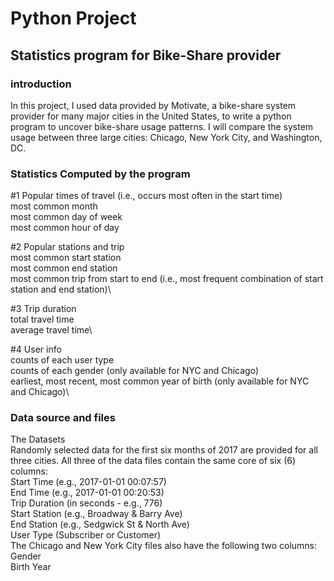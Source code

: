 # Python Project 
## Statistics program for Bike-Share provider
### introduction
In this project, I used data provided by Motivate, a bike-share system provider for many major cities in the United States, to write a python program to uncover bike-share usage patterns. I will compare the system usage between three large cities: Chicago, New York City, and Washington, DC.
### Statistics Computed by the program
#1 Popular times of travel (i.e., occurs most often in the start time)\
most common month\
most common day of week\
most common hour of day

#2 Popular stations and trip\
most common start station\
most common end station\
most common trip from start to end (i.e., most frequent combination of start station and end station)\

#3 Trip duration\
total travel time\
average travel time\

#4 User info\
counts of each user type\
counts of each gender (only available for NYC and Chicago)\
earliest, most recent, most common year of birth (only available for NYC and Chicago)\
### Data source and files
The Datasets\
Randomly selected data for the first six months of 2017 are provided for all three cities. All three of the data files contain the same core of six (6) columns:\
Start Time (e.g., 2017-01-01 00:07:57)\
End Time (e.g., 2017-01-01 00:20:53)\
Trip Duration (in seconds - e.g., 776)\
Start Station (e.g., Broadway & Barry Ave)\
End Station (e.g., Sedgwick St & North Ave)\
User Type (Subscriber or Customer)\
The Chicago and New York City files also have the following two columns:\
Gender\
Birth Year
